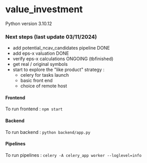 # value_investment

Python version 3.10.12

### Next steps (last update 03/11/2024)

  - add potential_ncav_candidates pipeline DONE
  - add eps-x valuation DONE
  - verify eps-x calculations ONGOING (tbfinished)
  - get real / original symbols
  - start to explore the "like product" strategy :
    - celery for tasks launch
    - basic front end
    - choice of remote host


#### Frontend

To run frontend : `npm start`


#### Backend

To run backend : `python backend/app.py`

#### Pipelines

To run pipelines : `celery -A celery_app worker --loglevel=info`
